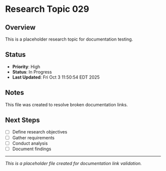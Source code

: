 # Research Topic 029

## Overview
This is a placeholder research topic for documentation testing.

## Status
- **Priority**: High
- **Status**: In Progress
- **Last Updated**: Fri Oct  3 11:50:54 EDT 2025

## Notes
This file was created to resolve broken documentation links.

## Next Steps
- [ ] Define research objectives
- [ ] Gather requirements
- [ ] Conduct analysis
- [ ] Document findings

---
*This is a placeholder file created for documentation link validation.*
